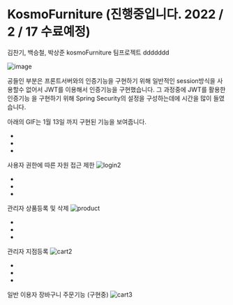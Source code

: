 # KosmoFurniture (진행중입니다. 2022 / 2 / 17 수료예정)

김찬기, 백승철, 박상준 kosmoFurniture 팀프로젝트
ddddddd

![image](https://user-images.githubusercontent.com/79554850/150905200-7d1ae5e8-f1b3-4f75-a6e2-a7dff4f9ea16.png)


공들인 부분은 프론트서버와의 인증기능을 구현하기 위해 일반적인 session방식을 사용할수 없어서 JWT를 이용해서
인증기능을 구현했습니다. 그 과정중에 JWT를 활용한 인증기능 을 구현하기 위해 Spring Security의 설정을 구성하는데에 시간을 많이 들였습니다.

아래의 GIF는 1월 13일 까지 구현된 기능을 보여줍니다.

-
-
-


사용자 권한에 따른 자원 접근 제한
![login2](https://user-images.githubusercontent.com/79554850/149166278-31754d7d-971a-4c95-994f-3ab88b7f21cf.gif)

-
-
-

관리자 상품등록 및 삭제
![product](https://user-images.githubusercontent.com/79554850/149168969-132939ee-1457-4b08-92a8-c38c4ba575bd.gif)

-
-
-


관리자 지점등록
![cart2](https://user-images.githubusercontent.com/79554850/149169734-5f01ec20-fdb3-46e5-a8fa-a688ff5885e2.gif)

-
-
-


일반 이용자 장바구니 주문기능 (구현중)
![cart3](https://user-images.githubusercontent.com/79554850/149170435-30bf20d6-347e-4dba-a8d3-cd74e9c7fe8d.gif)
